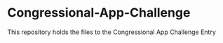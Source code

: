 # Congressional-App-Challenge
This repository holds the files to the Congressional App Challenge Entry

